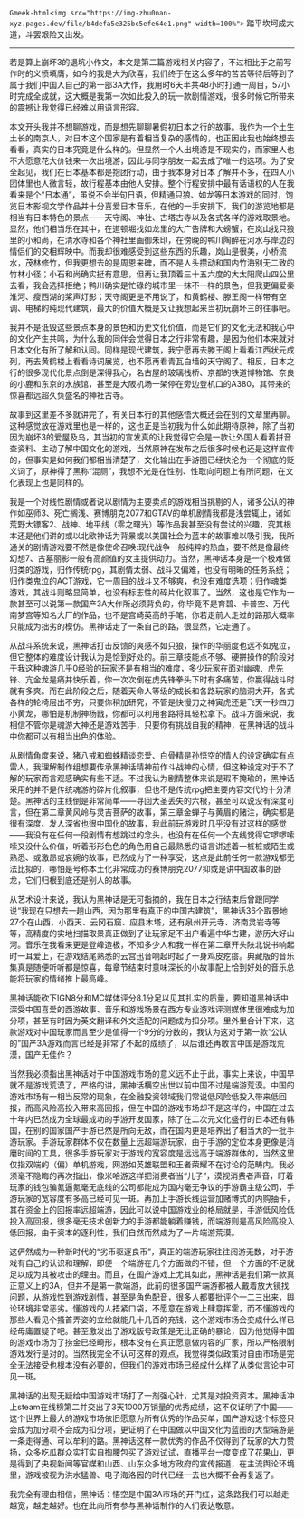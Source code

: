 `Gmeek-html<img src="https://img-zhu0nan-xyz.pages.dev/file/b4defa5e325bc5efe64e1.png" width=100%">`
踏平坎坷成大道，斗罢艰险又出发。

---
​​若是算上崩坏3的退坑小作文，本文是第二篇游戏相关内容了，不过相比于之前写作时的义愤填膺，如今的我是大为欣喜，我们终于在这么多年的苦苦等待后等到了属于我们中国人自己的第一部3A大作，我用时6天半共48小时打通一周目，57小时完成全成就，这大概是我第一次如此投入的玩一款剧情游戏，很多时候它所带来的震撼让我觉得已经难以用语言形容。

本文开头我并不想聊游戏，而是想先聊聊暑假初日本之行的故事。我作为一个土生土长的南京人，对日本这个国家是有着相当复杂的感情的，也正因此我也始终想去看看，真实的日本究竟是什么样的。但显然一个人出境游是不现实的，而家里人也不大愿意花大价钱来一次出境游，因此与同学朋友一起去成了唯一的选项。为了安全起见，我们在日本基本都是抱团行动，由于我本身对日本了解并不多，在四人小团体里也人微言轻，故行程基本由他人安排。整个行程安排中最有话语权的人在我看来是个“日本通”，虽说不会半句日语，但精通只狼、如龙等日本游戏的同时，饱览日本影视文学作品并十分喜爱日本音乐，在他的一手安排下，我们的游览地都是相当有日本特色的景点——天守阁、神社、古塔古寺以及各式各样的游戏取景地。显然，他们相当乐在其中，在道顿堀找如龙里的大广告牌和大螃蟹，在岚山找只狼里的小和尚，在清水寺和各个神社里画御朱印，在傍晚的鸭川陶醉在河水与岸边的情侣们的交相辉映中。而我却很难感受到这些东西的乐趣，岚山是很美，小桥流水，茂林修竹，但我更想去的是周恩来碑，而不是人头攒动和国内竹海别无二致的竹林小径；小石和尚确实挺有意思，但再让我顶着三十五六度的大太阳爬山四公里去看，我会选择拒绝；鸭川确实是忙碌的城市里一抹不一样的景色，但我更偏爱秦淮河、瘦西湖的桨声灯影；天守阁更是不用说了，和黄鹤楼、滕王阁一样带有空调、电梯的纯现代建筑，最大的价值大概是又让我想起来当初玩崩坏三的往事吧。

我并不是诋毁这些景点本身的景色和历史文化价值，而是它们的文化无法和我心中的文化产生共鸣，为什么我的同伴会觉得日本之行非常有趣，是因为他们本来就对日本文化有所了解和认同。同样是现代建筑，我宁愿再去滕王阁上看看江西状元成列，再去黄鹤楼上看看诗词展览，也不愿再看青瓦白墙的天守阁了。相反，日本之行的很多现代化景点倒是深得我心，名古屋的玻璃栈桥、京都的铁道博物馆、奈良的小鹿和东京的水族馆，甚至是大阪机场一架停在旁边登机口的A380，其带来的惊喜都远超久负盛名的神社古寺。

故事到这里差不多就讲完了，有关日本行的其他感悟大概还会在别的文章里再聊。这种感觉放在游戏里也是一样的，这也正是当初我为什么如此期待原神，除了当初因为崩坏3的爱屋及乌，其当初的宣发真的让我觉得它会是一款让外国人看着拼音查资料、主动了解中国文化的游戏，当然原神在发布之后很多时候也还是这样宣传的，但事实是如何我们都相当清楚了，文化输出在手游圈已经快沦为一个彻底的贬义词了，原神得了黑称“混厕”，我想不光是在性别、性取向问题上有所问题，在文化表现上也是同样的。

我是一个对线性剧情或者说以剧情为主要卖点的游戏相当挑剔的人，诸多公认的神作如巫师3、死亡搁浅、赛博朋克2077和GTAV的单机剧情我都是浅尝辄止，诸如荒野大镖客2、战神、地平线（零之曙光）等作品我甚至没有尝试的兴趣，究其根本还是他们讲的或以北欧神话为背景或以美国社会为蓝本的故事难以吸引我，我所通关的剧情游戏要不然是像使命召唤:现代战争一般纯粹的热血，要不然是像最终幻想7、古墓丽影一般有高颜值的女主提供动力。当然，黑神话本身是一个极难做归类的游戏，归作传统rpg，其剧情太弱、战斗又偏难，也没有明晰的任务系统；归作类鬼泣的ACT游戏，它一周目的战斗又不够爽，也没有难度选项；归作魂类游戏，其战斗则略显简单，也没有标志性的碎片化叙事了。当然，这也是它作为一款甚至可以说第一款国产3A大作所必须背负的，你毕竟不是育碧、卡普空、万代南梦宫等知名大厂的作品，也不是宫崎英高的手笔，你若走前人走过的路那大概率只能成为拙劣的模仿。黑神话走了一条自己的路，很显然，它走通了。

从战斗系统来说，黑神话打击反馈的爽感不如只狼，操作的华丽度也远不如鬼泣，但它整体的难度设计我认为是恰到好处的。前三章技能点不够、硬拼操作的阶段对于我这种魂游几乎0经验的玩家还是有相当的难度，多少玩家在面对幽魂、虎先锋、亢金龙是痛并快乐着，你一次次倒在虎先锋拳头下时有多痛苦，你赢得战斗时就有多爽。而在此阶段之后，随着天命人等级的成长和各路玩家的脑洞大开，各式各样的轮椅层出不穷，只要你稍加研究，不管是快慢刀之神寅虎还是飞天一秒四刀小黄龙，哪怕是机制神杨戬，你都可以利用套路将其轻松拿下。战斗方面来说，我相信不管你是魂游大神还是游戏苦手，只要你有挑战自我的精神，在黑神话的战斗中你都可以有相当出色的体验。

从剧情角度来说，猪八戒和蜘蛛精谈恋爱、白骨精是孙悟空的情人的设定确实有点雷人，我理解制作组想要传承黑神话精神前作斗战神的心情，但这种设定对于不了解的玩家而言观感确实有些不适。不过我认为剧情整体来说是瑕不掩瑜的，黑神话采用的并不是传统魂游的碎片化叙事，但也不是传统rpg把主要内容交代的十分清楚。黑神话的主线倒是非常简单——寻回大圣丢失的六根，甚至可以说没有深度可言，但在第二章黄风岭与灵吉菩萨的故事，第三章金蝉子与黄眉的赌注，确实都是很有深度、发人深省也很中国化的故事，我此前玩游戏时几乎没有过这样的感觉——我没有在任何一段剧情有想跳过的念头，也没有在任何一个支线觉得它啰啰嗦嗦又没什么价值，听着形形色色的角色用自己最熟悉的语言讲述着一桩桩或陌生或熟悉、或激昂或哀婉的故事，已然成为了一种享受，这点是此前任何一款游戏都无法比拟的，哪怕是号称本土化非常成功的赛博朋克2077抑或是讲中国故事的卧龙，它们归根到底还是别人的故事。

从艺术设计来说，我认为黑神话是无可指摘的，我在日本之行结束后曾跟同学说“我现在只想去一趟山西，因为那里有真正的中国古建筑”，黑神话36个取景地27个在山西，小西天、云冈石窟、应县木塔，还有泉州开元寺、济南灵岩寺等等，高精度的实地扫描取景真正做到了让玩家足不出户看遍中华古建，游历大好山河。音乐在我看来更是登峰造极，不知多少人和我一样在第二章开头陕北说书响起时一耳爱上，在游戏结尾熟悉的云宫迅音响起时起了一身鸡皮疙瘩。典藏版的音乐集真是随便听听都是惊喜，每章节结束时意味深长的小故事配上恰到好处的音乐总能将玩家的情绪推上最高峰。

黑神话能砍下IGN8分和MC媒体评分8.1分足以见其扎实的质量，要知道黑神话中深受中国喜爱的西游故事、音乐和游戏场景在西方专业游戏评测媒体里很难成为加分项，甚至有时因为英文翻译和外文适配的问题成为扣分项。里外里合计下来，这款游戏对中国玩家而言至少是值得一个9分的分数的，我认为这对于第一款“公认的”国产3A游戏而言已经是非常了不起的成绩了，以后谁还再敢言中国是游戏荒漠，国产无佳作？

当然我必须指出黑神话对于中国游戏市场的意义远不止于此，事实上来说，中国早就不是游戏荒漠了，严格的讲，黑神话横空出世以前中国不过是端游荒漠。中国的游戏市场有一相当反常的现象，在金融投资领域我们常说低风险低投入带来低回报，而高风险高投入带来高回报，但在中国的游戏市场却不是这样的，中国在过去十年内已然成为全球最成功的手游开发国家，除了在二次元文化盛行的日本还有韩国，在别的国家国产手游已然是所向无敌，而在国内更是培养出了相当大的一批手游玩家。手游玩家群体不仅在数量上远超端游玩家，由于手游的定位本身更像是消磨时间的工具，很多手游玩家对于游戏的宽容度是远远高于端游群体的，当然这里仅指双端的（偏）单机游戏，网游如英雄联盟和王者荣耀不在讨论的范畴内。我必须毫不隐晦的再次指出，像米哈游这样把消费者当“儿子”，漠视消费者声音，盯着玩家的钱包骗氪逼氪毫无底线的公司都能成为国内毫无争议的手游霸主级公司，手游玩家的宽容度有多高已经可见一斑。再加上手游长线运营加赌博式的内购抽卡，其在资金上的回报率远超端游，因此可以说中国游戏业的格局就是，手游低风险低投入高回报，很多毫无技术创新力的手游都能躺着赚钱，而端游则是高风险高投入低回报，由于资本的逐利性，我们自然而然成为了一片端游荒漠。

这俨然成为一种新时代的“劣币驱逐良币”，真正的端游玩家往往阅游无数，对于游戏有自己的认识和理解，即便一个端游在几个方面做的不错，但一个方面的不足就足以成为其被攻击的理由。而且，在国产游戏上尤其如此，黑神话是我们第一款真正意义上的3A，但并不是第一款端游，此前的很多国产端游都被人戴着放大镜找问题，从游戏性到游戏剧情，甚至是角色配音，很多人都要批评个一二三出来，舆论环境非常恶劣。懂游戏的人捂紧口袋，不愿意在游戏上肆意挥霍，而不懂游戏的那些人看见个搔首弄姿的立绘就能几十几百的充钱，这个游戏市场会变成什么样已经毋庸置疑了吧。甚至激发出了游戏版号政策是无比正确的暴论，因为他觉得中国的游戏市场为了捞金已经畸形，根本没有在真正愿意做内容的厂家，所以严格限制游戏发行是对的。当然我完全不认可这样的观点，我觉得类似政策对自由市场是完全无法接受也根本没有必要的，但我们的游戏市场已经成什么样了从类似言论中可见一斑。

黑神话的出现无疑给中国游戏市场打了一剂强心针，尤其是对投资资本。黑神话冲上steam在线榜第二并交出了3天1000万销量的优秀成绩，这不仅证明了中国——这个世界上最大的游戏市场依旧愿意为所有优秀的作品买单，国产游戏这个标签只会成为加分项不会成为扣分项，更证明了在中国做以中国文化为蓝图的大型端游是一条走得通、可以牟利的路。黑神话这样一款优秀的作品不仅得到了玩家的大力赞扬，众多吃瓜群众实打实自掏腰包买了游戏试试，直播平台一度变成了花果山，更是得到了央视新闻等官媒和山西、山东众多地方政府的宣传报道，在主流舆论环境里，游戏被视为洪水猛兽、电子海洛因的时代已经一去也大概不会再复返了。

我完全有理由相信，黑神话：悟空是中国3A市场的开门红，这条路我们可以越走越宽，越走越好。也在此向所有参与黑神话制作的人们表达敬意。
<!-- ##{"timestamp":1724860800}## -->